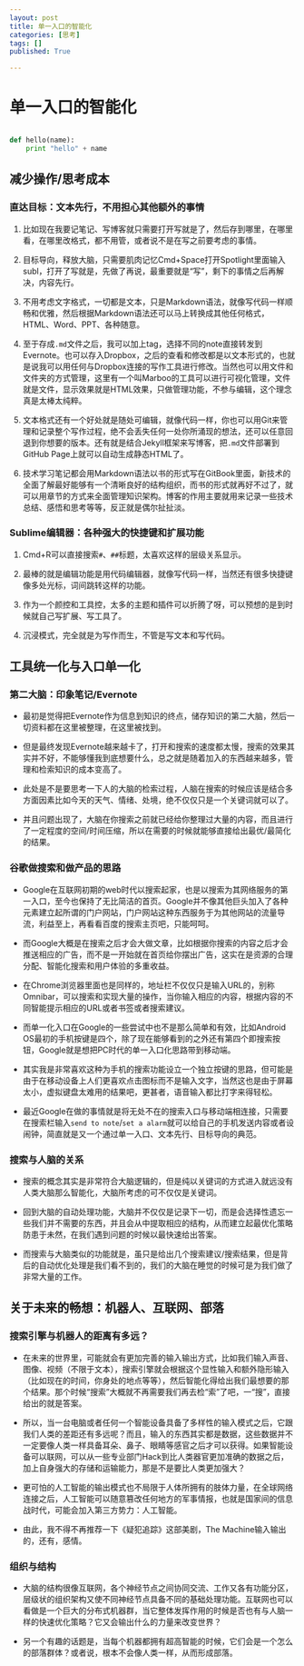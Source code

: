 ```yaml
---
layout: post
title: 单一入口的智能化
categories: [思考]
tags: []
published: True

---
```


# 单一入口的智能化

```python

def hello(name):
	print "hello" + name

```

## 减少操作/思考成本

### 直达目标：文本先行，不用担心其他额外的事情

1. 比如现在我要记笔记、写博客就只需要打开写就是了，然后存到哪里，在哪里看，在哪里改格式，都不用管，或者说不是在写之前要考虑的事情。

2. 目标导向，释放大脑，只需要肌肉记忆Cmd+Space打开Spotlight里面输入subl，打开了写就是，先做了再说，最重要就是“写”，剩下的事情之后再解决，内容先行。

3. 不用考虑文字格式，一切都是文本，只是Markdown语法，就像写代码一样顺畅和优雅，然后根据Markdown语法还可以马上转换成其他任何格式，HTML、Word、PPT、各种随意。

4. 至于存成`.md`文件之后，我可以加上tag，选择不同的note直接转发到Evernote。也可以存入Dropbox，之后的查看和修改都是以文本形式的，也就是说我可以用任何与Dropbox连接的写作工具进行修改。当然也可以用文件和文件夹的方式管理，这里有一个叫Marboo的工具可以进行可视化管理，文件就是文件，显示效果就是HTML效果，只做管理功能，不参与编辑，这个理念真是太棒太纯粹。

5. 文本格式还有一个好处就是随处可编辑，就像代码一样，你也可以用Git来管理和记录整个写作过程，绝不会丢失任何一处你所涌现的想法，还可以任意回退到你想要的版本。还有就是结合Jekyll框架来写博客，把`.md`文件部署到GitHub Page上就可以自动生成静态HTML了。

6. 技术学习笔记都会用Markdown语法以书的形式写在GitBook里面，新技术的全面了解最好能够有一个清晰良好的结构组织，而书的形式就再好不过了，就可以用章节的方式来全面管理知识架构。博客的作用主要就用来记录一些技术总结、感悟和思考等等，反正就是偶尔扯扯淡。

### Sublime编辑器：各种强大的快捷键和扩展功能

1. Cmd+R可以直接搜索`#`、`##`标题，太喜欢这样的层级关系显示。

2. 最棒的就是编辑功能是用代码编辑器，就像写代码一样，当然还有很多快捷键像多处光标，词间跳转这样的功能。

3. 作为一个颜控和工具控，太多的主题和插件可以折腾了呀，可以预想的是到时候就自己写扩展、写工具了。

4. 沉浸模式，完全就是为写作而生，不管是写文本和写代码。


## 工具统一化与入口单一化

### 第二大脑：印象笔记/Evernote

- 最初是觉得把Evernote作为信息到知识的终点，储存知识的第二大脑，然后一切资料都在这里被整理，在这里被找到。

- 但是最终发现Evernote越来越卡了，打开和搜索的速度都太慢，搜索的效果其实并不好，不能够懂我到底想要什么，总之就是随着加入的东西越来越多，管理和检索知识的成本变高了。

- 此处是不是要思考一下人的大脑的检索过程，人脑在搜索的时候应该是结合多方面因素比如今天的天气、情绪、处境，绝不仅仅只是一个关键词就可以了。

- 并且问题出现了，大脑在你搜索之前就已经给你整理过大量的内容，而且进行了一定程度的空间/时间压缩，所以在需要的时候就能够直接给出最优/最简化的结果。

### 谷歌做搜索和做产品的思路

- Google在互联网初期的web时代以搜索起家，也是以搜索为其网络服务的第一入口，至今也保持了无比简洁的首页。Google并不像其他巨头加入了各种元素建立起所谓的门户网站，门户网站这种东西服务于为其他网站的流量导流，利益至上，再看看百度的搜索主页吧，只能呵呵。

- 而Google大概是在搜索之后才会大做文章，比如根据你搜索的内容之后才会推送相应的广告，而不是一开始就在首页给你摆出广告，这实在是资源的合理分配、智能化搜索和用户体验的多重收益。

- 在Chrome浏览器里面也是同样的，地址栏不仅仅只是输入URL的，别称Omnibar，可以搜索和实现大量的操作，当你输入相应的内容，根据内容的不同智能提示相应的URL或者书签或者搜索建议。

- 而单一化入口在Google的一些尝试中也不是那么简单和有效，比如Android OS最初的手机按键是四个，除了现在能够看到的之外还有第四个即搜索按钮，Google就是想把PC时代的单一入口化思路带到移动端。

- 其实我是非常喜欢这种为手机的搜索功能设立一个独立按键的思路，但可能是由于在移动设备上人们更喜欢点击图标而不是输入文字，当然这也是由于屏幕太小，虚拟键盘太难用的结果吧，更甚者，语音输入都比打字来得轻松。

- 最近Google在做的事情就是将无处不在的搜索入口与移动端相连接，只需要在搜索栏输入`send to note`/`set a alarm`就可以给自己的手机发送内容或者设闹钟，简直就是又一个通过单一入口、文本先行、目标导向的典范。

### 搜索与人脑的关系

- 搜索的概念其实是非常符合大脑逻辑的，但是纯以关键词的方式进入就远没有人类大脑那么智能化，大脑所考虑的可不仅仅是关键词。

- 回到大脑的自动处理功能，大脑并不仅仅是记录下一切，而是会选择性遗忘一些我们并不需要的东西，并且会从中提取相应的结构，从而建立起最优化策略防患于未然，在我们遇到问题的时候以最快速给出答案。

- 而搜索与大脑类似的功能就是，虽只是给出几个搜索建议/搜索结果，但是背后的自动优化处理是我们看不到的，我们的大脑在睡觉的时候可是为我们做了非常大量的工作。


## 关于未来的畅想：机器人、互联网、部落

### 搜索引擎与机器人的距离有多远？

- 在未来的世界里，可能就会有更加完善的输入输出方式，比如我们输入声音、图像、视频（不限于文本），搜索引擎就会根据这个显性输入和额外隐形输入（比如现在的时间，你身处的地点等等），然后智能化得给出我们最想要的那个结果。那个时候“搜索”大概就不再需要我们再去检“索”了吧，一“搜”，直接给出的就是答案。

- 所以，当一台电脑或者任何一个智能设备具备了多样性的输入模式之后，它跟我们人类的差距还有多远呢？而且，输入的东西其实都是数据，这些数据并不一定要像人类一样具备耳朵、鼻子、眼睛等感官之后才可以获得。如果智能设备可以联网，可以从一些专业部门Hack到比人类器官更加准确的数据之后，加上自身强大的存储和运输能力，那是不是要比人类更加强大？

- 更可怕的人工智能的输出模式也不局限于人体所拥有的肢体力量，在全球网络连接之后，人工智能可以随意篡改任何地方的军事情报，也就是国家间的信息战时代，可能会加入第三方势力：人工智能。

- 由此，我不得不再推荐一下《疑犯追踪》这部美剧，The Machine输入输出的，还有，感情。

### 组织与结构

- 大脑的结构很像互联网，各个神经节点之间协同交流、工作又各有功能分区，层级状的组织架构又使不同神经节点具备不同的基础处理功能。互联网也可以看做是一个巨大的分布式机器群，当它整体发挥作用的时候是否也有与人脑一样的快速优化策略？它又会输出什么的力量来改变世界？

- 另一个有趣的话题是，当每个机器都拥有超高智能的时候，它们会是一个怎么的部落群体？或者说，根本不会像人类一样，从而形成部落。